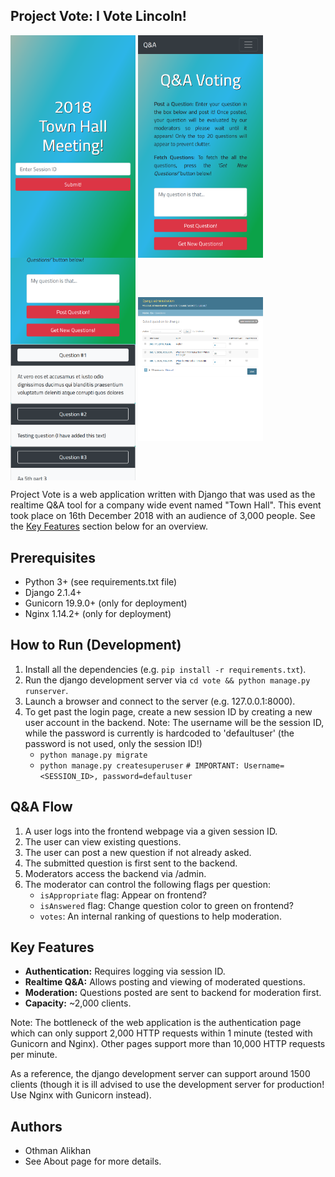 Project Vote: I Vote Lincoln!
-----------------------------
<p>
  <img align="middle" width=200 src="assets/splash_1.png">
  <img align="middle" width=200 src="assets/main_1.png">
  <img align="middle" width=200 src="assets/main_2.png">
  <img align="middle" width=200 src="assets/backend_1.png">
</p>

Project Vote is a web application written with Django that was used as the 
realtime Q&A tool for a company wide event named "Town Hall". This
event took place on 16th December 2018 with an audience of 3,000 people.
See the [Key Features](#Key-Features) section below for an overview.


Prerequisites
-------------
- Python 3+ (see requirements.txt file)
- Django 2.1.4+
- Gunicorn 19.9.0+ (only for deployment)
- Nginx 1.14.2+ (only for deployment)


How to Run (Development)
------------------------
1. Install all the dependencies (e.g. `pip install -r requirements.txt`).
2. Run the django development server via `cd vote && python manage.py runserver`.
3. Launch a browser and connect to the server (e.g. 127.0.0.1:8000).
4. To get past the login page, create a new session ID by creating a new user account in the backend.
   Note: The username will be the session ID, while the password is currently is hardcoded to 'defaultuser'
   (the password is not used, only the session ID!)
   - `python manage.py migrate`
   - `python manage.py createsuperuser`      `# IMPORTANT: Username=<SESSION_ID>, password=defaultuser`


Q&A Flow
--------
  1. A user logs into the frontend webpage via a given session ID.
  2. The user can view existing questions.
  3. The user can post a new question if not already asked.
  4. The submitted question is first sent to the backend.
  5. Moderators access the backend via <URL>/admin.
  6. The moderator can control the following flags per question:
     - `isAppropriate` flag: Appear on frontend?
     - `isAnswered` flag: Change question color to green on frontend?
     - `votes`:  An internal ranking of questions to help moderation.
               

Key Features
------------
- **Authentication:** Requires logging via session ID.
- **Realtime Q&A:** Allows posting and viewing of moderated questions.
- **Moderation:** Questions posted are sent to backend for moderation first.
- **Capacity:** ~2,000 clients. 

Note: The bottleneck of the web application is the authentication page which 
can only support 2,000 HTTP requests within 1 minute (tested with Gunicorn
and Nginx). Other pages support more than 10,000 HTTP requests per minute.

As a reference, the django development server can support around 1500 clients 
(though it is ill advised to use the development server for production! Use 
Nginx with Gunicorn instead).


Authors
-------
- Othman Alikhan
- See About page for more details.

